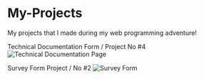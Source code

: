 # My-Projects
My projects that l made during my web programming adventure!

Technical Documentation Form / Project No #4
![Technical Documentation Page](https://user-images.githubusercontent.com/82604103/118972657-7597dc00-b979-11eb-8868-8bd0481caca0.png)

Survey Form Project / No #2
![Survey Form](https://user-images.githubusercontent.com/82604103/118971917-a3c8ec00-b978-11eb-9d3c-e39041857c29.png)
